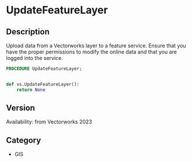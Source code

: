 # UpdateFeatureLayer

## Description
Upload data from a Vectorworks layer to a feature service. Ensure that you have the proper permissions to modify the online data and that you are logged into the service.

```pascal
PROCEDURE UpdateFeatureLayer;
```

```python

def vs.UpdateFeatureLayer():
    return None
```

## Version
Availability: from Vectorworks 2023
## Category
* GIS

